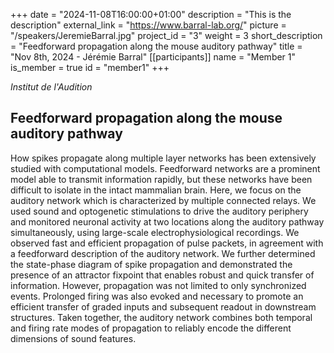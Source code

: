 +++
date = "2024-11-08T16:00:00+01:00"
description = "This is the description"
external_link = "https://www.barral-lab.org/"
picture = "/speakers/JeremieBarral.jpg"
project_id = "3"
weight = 3
short_description = "Feedforward propagation along the mouse auditory pathway"
title = "Nov 8th, 2024 - Jérémie Barral"
[[participants]]
    name = "Member 1"
    is_member = true
    id = "member1"
+++

_Institut de l'Audition_

## Feedforward propagation along the mouse auditory pathway

How spikes propagate along multiple layer networks has been extensively studied with computational models. Feedforward networks are a prominent model able to transmit information rapidly, but these networks have been difficult to isolate in the intact mammalian brain. Here, we focus on the auditory network which is characterized by multiple connected relays. We used sound and optogenetic stimulations to drive the auditory periphery and monitored neuronal activity at two locations along the auditory pathway simultaneously, using large-scale electrophysiological recordings. We observed fast and efficient propagation of pulse packets, in agreement with a feedforward description of the auditory network. We further determined the state-phase diagram of spike propagation and demonstrated the presence of an attractor fixpoint that enables robust and quick transfer of information. However, propagation was not limited to only synchronized events. Prolonged firing was also evoked and necessary to promote an efficient transfer of graded inputs and subsequent readout in downstream structures. Taken together, the auditory network combines both temporal and firing rate modes of propagation to reliably encode the different dimensions of sound features.

